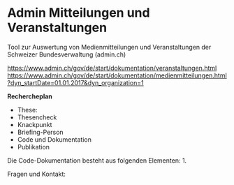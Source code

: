# Admin Mitteilungen und Veranstaltungen

Tool zur Auswertung von Medienmitteilungen und Veranstaltungen der Schweizer Bundesverwaltung (admin.ch)

https://www.admin.ch/gov/de/start/dokumentation/veranstaltungen.html
https://www.admin.ch/gov/de/start/dokumentation/medienmitteilungen.html?dyn_startDate=01.01.2017&dyn_organization=1

**Rechercheplan**
- These:
- Thesencheck
- Knackpunkt
- Briefing-Person
- Code und Dokumentation
- Publikation

Die Code-Dokumentation besteht aus folgenden Elementen:
1.

Fragen und Kontakt:
